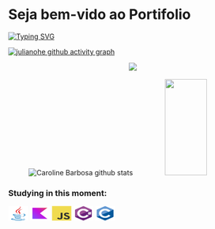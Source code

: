 # Seja bem-vido ao Portifolio 

  
[![Typing SVG](https://readme-typing-svg.herokuapp.com/?color=FF0000&size=35&center=true&vCenter=true&width=1000&lines=HELLO,+My+name+is+Juliano+Macedo+Maques+🫱;I'm+23+years+old;I'm+from+Brazil;I+Graduated+systems+Development;Be+Welcome!+:%29)](https://git.io/typing-svg)

[![julianohe github activity graph](https://github-readme-activity-graph.vercel.app/graph?username=julianohe&bg_color=000000&color=FF0000&line=fffff0&point=00008b&area=true&hide_border=true)](https://github.com/ashutosh00710/github-readme-activity-graph)


<p align="center">
  <img src="https://github-profile-trophy.vercel.app/?username=julianohe&theme=dracula&row=2&no-bg=true&column=3&margin-w=15&margin-h=15" />
</p>



<div align="center">  
  <img width="49%" height="195px" src="https://github-readme-stats.vercel.app/api?username=julianohe&show_icons=true&count_private=true&hide_border=true&title_color=ff91a4&icon_color=ff91a4&text_color=c9d1d9&bg_color=0d1117" alt="Caroline Barbosa github stats" /> 
  <img width="41%" height="195px" src="https://github-readme-stats.vercel.app/api/top-langs/?username=julianohe&layout=compact&hide_border=true&title_color=ff91a4&text_color=ff91a4&bg_color=0d1117" />
</div>


### Studying in this moment:

  <img align="center" alt="julianohe-Dio-Java-Bas-co" height="30" width="40" src="https://raw.githubusercontent.com/devicons/devicon/master/icons/java/java-original.svg">
  <img align="center" alt="julianohe-Dio-Java-Bas-co" height="30" width="40" src="https://raw.githubusercontent.com/devicons/devicon/master/icons/kotlin/kotlin-original.svg">
    <img align="center" alt="julianohe-Dio-Java-Bas-co" height="30" width="40" src="https://raw.githubusercontent.com/devicons/devicon/master/icons/javascript/javascript-original.svg">
  <img align="center" alt="julianohe-Dio-Java-Bas-co" height="30" width="40" src="https://raw.githubusercontent.com/devicons/devicon/master/icons/csharp/csharp-original.svg">
  <img align="center" alt="julianohe-Dio-Java-Bas-co" height="30" width="40" src="https://raw.githubusercontent.com/devicons/devicon/master/icons/c/c-original.svg">

</div>
